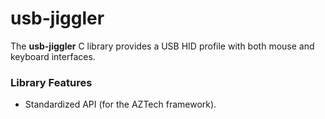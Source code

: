 
# usb-jiggler

The **usb-jiggler** C library provides a USB HID profile with both mouse and keyboard interfaces.

### Library Features

- Standardized API (for the AZTech framework).

